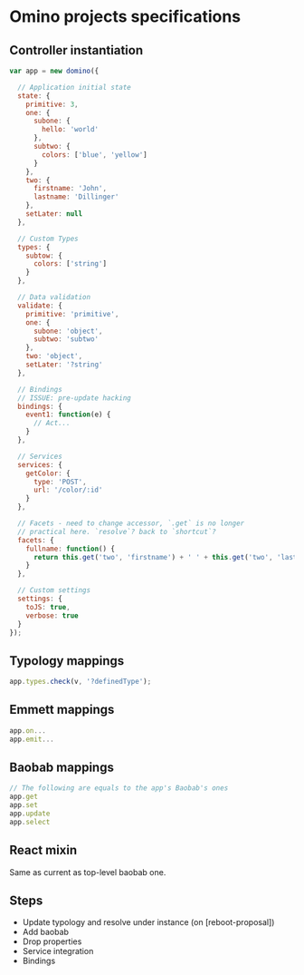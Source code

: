 # Omino projects specifications

## Controller instantiation

```js
var app = new domino({

  // Application initial state
  state: {
    primitive: 3,
    one: {
      subone: {
        hello: 'world'
      },
      subtwo: {
        colors: ['blue', 'yellow']
      }
    },
    two: {
      firstname: 'John',
      lastname: 'Dillinger'
    },
    setLater: null
  },

  // Custom Types
  types: {
    subtow: {
      colors: ['string']
    }
  },

  // Data validation
  validate: {
    primitive: 'primitive',
    one: {
      subone: 'object',
      subtwo: 'subtwo'
    },
    two: 'object',
    setLater: '?string'
  },

  // Bindings
  // ISSUE: pre-update hacking
  bindings: {
    event1: function(e) {
      // Act...
    }
  },

  // Services
  services: {
    getColor: {
      type: 'POST',
      url: '/color/:id'
    }
  },

  // Facets - need to change accessor, `.get` is no longer
  // practical here. `resolve`? back to `shortcut`?
  facets: {
    fullname: function() {
      return this.get('two', 'firstname') + ' ' + this.get('two', 'lastname');
    }
  },

  // Custom settings
  settings: {
    toJS: true,
    verbose: true
  }
});
```

## Typology mappings

```js
app.types.check(v, '?definedType');
```

## Emmett mappings

```js
app.on...
app.emit...
```

## Baobab mappings

```js
// The following are equals to the app's Baobab's ones
app.get
app.set
app.update
app.select
```

## React mixin

Same as current as top-level baobab one.

## Steps

* Update typology and resolve under instance (on [reboot-proposal])
* Add baobab
* Drop properties
* Service integration
* Bindings
